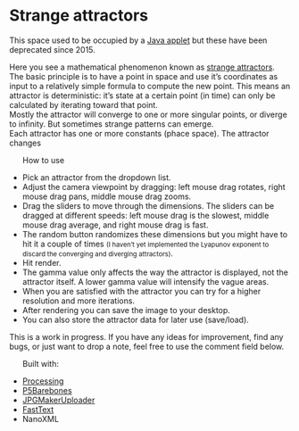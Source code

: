 <!--
  date: 2008-02-13
  modified: 2008-02-13
  slug: strange-attractors
  type: post
-->

# Strange attractors

<!--<div id="applet">
	<applet name="PApplet"
	 code="Attractors"
	 archive="code/Strange_attractors.jar,code/core.jar,code/javascript.jar,code/video.jar,code/xml.jar"
	 width="580" height="435"
	 mayscript="true">
	<param name="image" value="style/loading.gif">
	</param><param name="boxmessage" value="Loading Processing software...">
	</param><param name="boxbgcolor" value="#FFFFFF">
	</param><param name="progressbar" value="true">
	</param><param name="subapplet.classname" value="Attractors">
	</param><param name="subapplet.displayname" value="Strange_attractors">
	<param name="baseuri" value="/" />
	To view this content, you need to install Java from <a href="http://java.com">java.com</a>
	</param></applet>
	
</div>-->
<p class="notice">This space used to be occupied by a <a href="https://en.wikipedia.org/wiki/Java_applet">Java applet</a> but these have been deprecated since 2015.</p>
    
<p>Here you see a mathematical phenomenon known as <a href="http://en.wikipedia.org/wiki/Attractor#Strange_attractor" target="wikipedia">strange attractors</a>. The basic principle is to have a point in space and use it&#8217;s coordinates as input to a relatively simple formula to compute the new point. This means an attractor is deterministic: it’s state at a certain point (in time) can only be calculated by iterating toward that point.<br />
Mostly the attractor will converge to one or more singular points, or diverge to infinity. But sometimes strange patterns can emerge.<br />
Each attractor has one or more constants (phace space). The attractor changes</p>
<ul id="howto">
	<lh>How to use</lh></p>
<li>Pick an attractor from the dropdown list.</li>
<li>Adjust the camera viewpoint by dragging: left mouse drag rotates, right mouse drag pans, middle mouse drag zooms.</li>
<li>Drag the sliders to move through the dimensions. The sliders can be dragged at different speeds: left mouse drag is the slowest, middle mouse drag average, and right mouse drag is fast.</li>
<li>The random button randomizes these dimensions but you might have to hit it a couple of times <small>(I haven&#8217;t yet implemented the Lyapunov exponent to discard the converging and diverging attractors)</small>.</li>
<li>Hit render.</li>
<li>The gamma value only affects the way the attractor is displayed, not the attractor itself. A lower gamma value will intensify the vague areas.</li>
<li>When you are satisfied with the attractor you can try for a higher resolution and more iterations.</li>
<li>After rendering you can save the image to your desktop.</li>
<li>You can also store the attractor data for later use (save/load).</li>
</ul>
<p>This is a work in progress. If you have any ideas for improvement, find any bugs, or just want to drop a note, feel free to use the comment field below.</p>
<ul id="colofon">
	<lh>Built with:</lh></p>
<li><a href="http://processing.org/">Processing</a></li>
<li><a href="http://www.andrewberman.org/">P5Barebones</a></li>
<li><a href="http://processing.org/discourse/yabb_beta/YaBB.cgi?board=Syntax;action=display;num=1138221586">JPGMakerUploader</a></li>
<li><a href="http://glenmurphy.com">FastText</a></li>
<li>NanoXML</li>
</ul>
